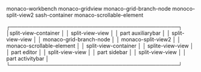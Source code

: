 monaco-workbench
  monaco-gridview
    monaco-grid-branch-node
      monoco-split-view2
        sash-container
        monaco-scrollable-element


┌─────────────────────────────────────────────┐
│split-view-container                         │
│  split-view-view                            │
│    part auxiliarybar                        │
│  split-view-view                            │
│    monaco-grid-branch-node                  │
│      monaco-split-view2                     │
│        monaco-scrollable-element            │
│          split-view-container               │
│            splite-view-view                 │
│              part editor                    │
│  split-view-view                            │
│    part sidebar                             │
│  split-view-view                            │
│    part activitybar                         │
└─────────────────────────────────────────────┘

